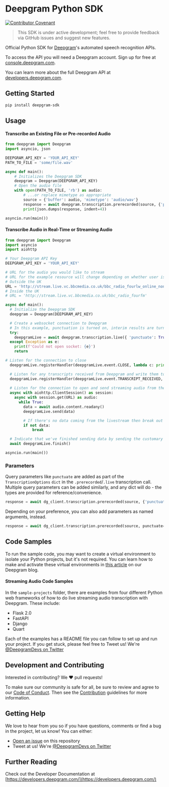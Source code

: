 # Deepgram Python SDK

[![Contributor Covenant](https://img.shields.io/badge/Contributor%20Covenant-v2.0%20adopted-ff69b4.svg?style=flat-rounded)](CODE_OF_CONDUCT.md)

> This SDK is under active development; feel free to provide
> feedback via GitHub issues and suggest new features.

Official Python SDK for [Deepgram](https://www.deepgram.com/)'s automated
speech recognition APIs.

To access the API you will need a Deepgram account. Sign up for free at
[console.deepgram.com](https://console.deepgram.com/signup?utm_medium=github&utm_source=DEVREL&utm_content=python-sdk).

You can learn more about the full Deepgram API at [developers.deepgram.com](https://developers.deepgram.com).

## Getting Started

```sh
pip install deepgram-sdk
```

## Usage

#### Transcribe an Existing File or Pre-recorded Audio

```python
from deepgram import Deepgram
import asyncio, json

DEEPGRAM_API_KEY = 'YOUR_API_KEY'
PATH_TO_FILE = 'some/file.wav'

async def main():
    # Initializes the Deepgram SDK
    deepgram = Deepgram(DEEPGRAM_API_KEY)
    # Open the audio file
    with open(PATH_TO_FILE, 'rb') as audio:
        # ...or replace mimetype as appropriate
        source = {'buffer': audio, 'mimetype': 'audio/wav'}
        response = await deepgram.transcription.prerecorded(source, {'punctuate': True})
        print(json.dumps(response, indent=4))

asyncio.run(main())
```

#### Transcribe Audio in Real-Time or Streaming Audio

```python
from deepgram import Deepgram
import asyncio
import aiohttp

# Your Deepgram API Key
DEEPGRAM_API_KEY = 'YOUR_API_KEY'

# URL for the audio you would like to stream
# URL for the example resource will change depending on whether user is outside or inside the UK
# Outside the UK
URL = 'http://stream.live.vc.bbcmedia.co.uk/bbc_radio_fourlw_online_nonuk'
# Inside the UK
# URL = 'http://stream.live.vc.bbcmedia.co.uk/bbc_radio_fourfm'

async def main():
  # Initialize the Deepgram SDK
  deepgram = Deepgram(DEEPGRAM_API_KEY)

  # Create a websocket connection to Deepgram
  # In this example, punctuation is turned on, interim results are turned off, and language is set to UK English.
  try:
    deepgramLive = await deepgram.transcription.live({ 'punctuate': True, 'interim_results': False, 'language': 'en-GB' })
  except Exception as e:
    print(f'Could not open socket: {e}')
    return

# Listen for the connection to close
  deepgramLive.registerHandler(deepgramLive.event.CLOSE, lambda c: print(f'Connection closed with code {c}.'))

  # Listen for any transcripts received from Deepgram and write them to the console
  deepgramLive.registerHandler(deepgramLive.event.TRANSCRIPT_RECEIVED, print)
  
  # Listen for the connection to open and send streaming audio from the URL to Deepgram
  async with aiohttp.ClientSession() as session:
    async with session.get(URL) as audio:
      while True:
        data = await audio.content.readany()
        deepgramLive.send(data)

        # If there's no data coming from the livestream then break out of the loop
        if not data:
            break

  # Indicate that we've finished sending data by sending the customary zero-byte message to the Deepgram streaming endpoint, and wait until we get back the final summary metadata object
  await deepgramLive.finish()

asyncio.run(main())
```

### Parameters

Query parameters like `punctuate` are added as part of the `TranscriptionOptions` `dict` in the `.prerecorded`/`.live` transcription call.
Multiple query parameters can be added similarly, and any dict will do - the types are provided for reference/convenience.
```python
response = await dg_client.transcription.prerecorded(source, {'punctuate': True, 'keywords': ['first:5', 'second']})
```
Depending on your preference, you can also add parameters as named arguments, instead.
```python
response = await dg_client.transcription.prerecorded(source, punctuate=True, keywords=['first:5', 'second'])
```

## Code Samples

To run the sample code, you may want to create a virtual environment to isolate your Python projects, but it's not required. You can learn how to make and activate these virtual environments in [this article](https://developers.deepgram.com/blog/2022/02/python-virtual-environments/) on our Deepgram blog.

#### Streaming Audio Code Samples

In the `sample-projects` folder, there are examples from four different Python web frameworks of how to do live streaming audio transcription with Deepgram. These include:

- Flask 2.0
- FastAPI
- Django
- Quart

Each of the examples has a README file you can follow to set up and run your project. If you get stuck, please feel free to Tweet us! We're [@DeepgramDevs on Twitter](https://twitter.com/DeepgramDevs)

## Development and Contributing

Interested in contributing? We ❤️ pull requests!

To make sure our community is safe for all, be sure to review and agree to our
[Code of Conduct](./CODE_OF_CONDUCT.md). Then see the
[Contribution](./CONTRIBUTING.md) guidelines for more information.

## Getting Help

We love to hear from you so if you have questions, comments or find a bug in the
project, let us know! You can either:

- [Open an issue](https://github.com/deepgram/python-sdk/issues/new) on this repository
- Tweet at us! We're [@DeepgramDevs on Twitter](https://twitter.com/DeepgramDevs)

## Further Reading

Check out the Developer Documentation at [https://developers.deepgram.com/](https://developers.deepgram.com/)
